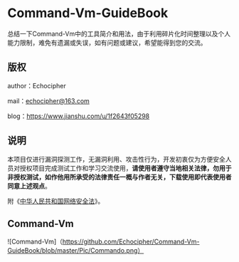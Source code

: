 # Command-Vm-GuideBook #
总结一下Command-Vm中的工具简介和用法，由于利用碎片化时间整理以及个人能力限制，难免有遗漏或失误，如有问题或建议，希望能得到您的交流。

## 版权 ##

author：Echocipher

mail：echocipher@163.com

blog：https://www.jianshu.com/u/1f2643f05298

## 说明 ##

本项目仅进行漏洞探测工作，无漏洞利用、攻击性行为，开发初衷仅为方便安全人员对授权项目完成测试工作和学习交流使用，**请使用者遵守当地相关法律，勿用于非授权测试，如作他用所承受的法律责任一概与作者无关，下载使用即代表使用者同意上述观点**。

附《[中华人民共和国网络安全法](http://www.npc.gov.cn/npc/xinwen/2016-11/07/content_2001605.htm)》。

## Command-Vm ##
![Command-Vm]（https://github.com/Echocipher/Command-Vm-GuideBook/blob/master/Pic/Commando.png）
